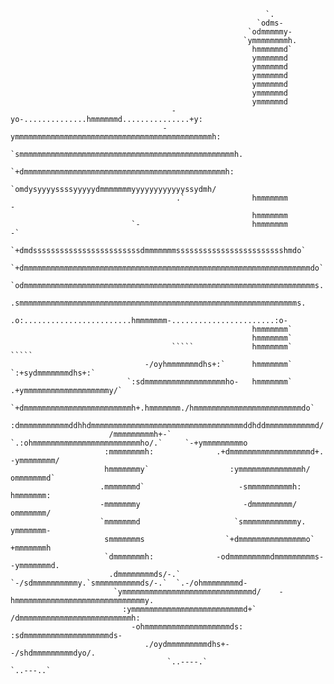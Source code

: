```
                                                         `.                                               
                                                       `odms-                                             
                                                     `odmmmmmy-                                           
                                                    `ymmmmmmmmh.                                          
                                                      hmmmmmmd`                                           
                                                      ymmmmmmd                                            
                                                      ymmmmmmd                                            
                                                      ymmmmmmd                                            
                                                      ymmmmmmd                                            
                                                      ymmmmmmd                                            
                                                      ymmmmmmd                                            
                                    -yo-..............hmmmmmmd...............+y:                          
                                  -ymmmmmmmmmmmmmmmmmmmmmmmmmmmmmmmmmmmmmmmmmmmmh:                        
                                `smmmmmmmmmmmmmmmmmmmmmmmmmmmmmmmmmmmmmmmmmmmmmmmmh.                      
                                 `+dmmmmmmmmmmmmmmmmmmmmmmmmmmmmmmmmmmmmmmmmmmmmmh:                       
                                   `omdysyyyyssssyyyyydmmmmmmmyyyyyyyyyyyyssydmh/                         
                                     .`               hmmmmmmm                -                           
                                                      hmmmmmmm                                            
                           `-                         hmmmmmmm                         -`                 
                         `+dmdssssssssssssssssssssssssdmmmmmmmsssssssssssssssssssssssshmdo`               
                       `+dmmmmmmmmmmmmmmmmmmmmmmmmmmmmmmmmmmmmmmmmmmmmmmmmmmmmmmmmmmmmmmmmdo`             
                       `odmmmmmmmmmmmmmmmmmmmmmmmmmmmmmmmmmmmmmmmmmmmmmmmmmmmmmmmmmmmmmmmmms.             
                         .smmmmmmmmmmmmmmmmmmmmmmmmmmmmmmmmmmmmmmmmmmmmmmmmmmmmmmmmmmmmmms.               
                           .o:........................hmmmmmmm-.......................:o-                 
                                                      hmmmmmmm`                                           
                                                      hmmmmmmm`                                           
                                    `````             hmmmmmmm`            `````                          
                              -/oyhmmmmmmmdhs+:`      hmmmmmmm`     `:+sydmmmmmmmdhs+:`                   
                          `:sdmmmmmmmmmmmmmmmmmmho-   hmmmmmmm`  .+ymmmmmmmmmmmmmmmmmmmy/`                
                        `+dmmmmmmmmmmmmmmmmmmmmmmmmh+.hmmmmmmm./hmmmmmmmmmmmmmmmmmmmmmmmmdo`              
                       :dmmmmmmmmmmmddhhdmmmmmmmmmmmmmmmmmmmmmmmmmmmmmmmmmmddhddmmmmmmmmmmmd/             
                      /mmmmmmmmmh+-`     `.:ohmmmmmmmmmmmmmmmmmmmmmmmmho/.`     `-+ymmmmmmmmmo            
                     :mmmmmmmmh:              .+dmmmmmmmmmmmmmmmmmmd+.              -ymmmmmmmm/           
                     hmmmmmmmy`                  :ymmmmmmmmmmmmmmh/                   ommmmmmmd`          
                    .mmmmmmmd`                     -smmmmmmmmmmh:                      hmmmmmmm:          
                    -mmmmmmmy                       -dmmmmmmmmm/                       ommmmmmm/          
                    `mmmmmmmd                     `smmmmmmmmmmmmy.                     ymmmmmmm-          
                     smmmmmmms                  `+dmmmmmmmmmmmmmmmo`                  +mmmmmmmh           
                     `dmmmmmmmh:              -odmmmmmmmmmdmmmmmmmmms-              -ymmmmmmmd.           
                      .dmmmmmmmmds/-.`   `-/sdmmmmmmmmmmy.`smmmmmmmmmmds/-.`  `.-/ohmmmmmmmmd-            
                       `ymmmmmmmmmmmmmmmmmmmmmmmmmmmmmd/    -hmmmmmmmmmmmmmmmmmmmmmmmmmmmmmy.             
                         :ymmmmmmmmmmmmmmmmmmmmmmmmmd+`       /dmmmmmmmmmmmmmmmmmmmmmmmmmh:               
                           -ohmmmmmmmmmmmmmmmmmmmds:            :sdmmmmmmmmmmmmmmmmmmmds-                 
                              ./oydmmmmmmmmmdhs+-                  -/shdmmmmmmmmmdyo/.                    
                                   `..----.`                            `..---..`                         
```
